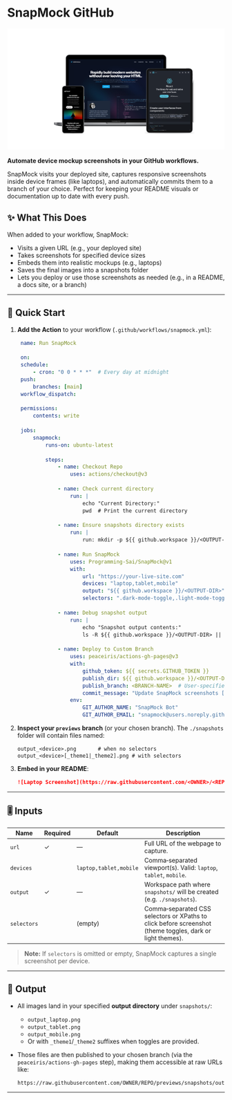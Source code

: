 # SnapMock GitHub

<p align='center'>

![Demo](./SnapMock.png)

</p>

**Automate device mockup screenshots in your GitHub workflows.**

SnapMock visits your deployed site, captures responsive screenshots inside device frames (like laptops), and automatically commits them to a branch of your choice. Perfect for keeping your README visuals or documentation up to date with every push.

## ✨ What This Does

When added to your workflow, SnapMock:

- Visits a given URL (e.g., your deployed site)
- Takes screenshots for specified device sizes
- Embeds them into realistic mockups (e.g., laptops)
- Saves the final images into a snapshots folder
- Lets you deploy or use those screenshots as needed (e.g., in a README, a docs site, or a branch)

---

## 🚀 Quick Start

1. **Add the Action** to your workflow (`.github/workflows/snapmock.yml`):

   ```yaml
    name: Run SnapMock

    on:
    schedule:
        - cron: "0 0 * * *"  # Every day at midnight
    push:
        branches: [main]
    workflow_dispatch:

    permissions:
        contents: write

    jobs:
        snapmock:
            runs-on: ubuntu-latest

            steps:
                - name: Checkout Repo
                    uses: actions/checkout@v3

                - name: Check current directory
                    run: |
                        echo "Current Directory:"
                        pwd  # Print the current directory

                - name: Ensure snapshots directory exists
                    run: |
                        run: mkdir -p ${{ github.workspace }}/<OUTPUT-DIR>  # Ensures the directory exists before SnapMock

                - name: Run SnapMock
                    uses: Programming-Sai/SnapMock@v1
                    with:
                        url: "https://your-live-site.com"
                        devices: "laptop,tablet,mobile"
                        output: "${{ github.workspace }}/<OUTPUT-DIR>" # Must be the same as the one specified above
                        selectors: ".dark-mode-toggle,.light-mode-toggle"  # Optional, Just for theme toggling

                - name: Debug snapshot output
                    run: |
                        echo "Snapshot output contents:"
                        ls -R ${{ github.workspace }}/<OUTPUT-DIR> || echo "No snapshots directory found"  # Debug if snapshots are present

                - name: Deploy to Custom Branch
                    uses: peaceiris/actions-gh-pages@v3
                    with:
                        github_token: ${{ secrets.GITHUB_TOKEN }}
                        publish_dir: ${{ github.workspace }}/<OUTPUT-DIR> # Correctly use the directory with the snapshots
                        publish_branch: <BRANCH-NAME>  # User-specified branch
                        commit_message: "Update SnapMock screenshots [skip ci]"
                    env:
                        GIT_AUTHOR_NAME: "SnapMock Bot"
                        GIT_AUTHOR_EMAIL: "snapmock@users.noreply.github.com"
   ```

2. **Inspect your `previews` branch** (or your chosen branch). The `./snapshots` folder will contain files named:

   ```text
   output_<device>.png       # when no selectors
   output_<device>[_theme1|_theme2].png # with selectors
   ```

3. **Embed in your README**:
   ```markdown
   ![Laptop Screenshot](https://raw.githubusercontent.com/<OWNER>/<REPO>/<BRANCH-NAME>/output_laptop.png)
   ```

---

## 🎚️ Inputs

| Name        | Required | Default                | Description                                                                                               |
| ----------- | -------- | ---------------------- | --------------------------------------------------------------------------------------------------------- |
| `url`       | ✓        | —                      | Full URL of the webpage to capture.                                                                       |
| `devices`   |          | `laptop,tablet,mobile` | Comma‑separated viewport(s). Valid: `laptop`, `tablet`, `mobile`.                                         |
| `output`    | ✓        | —                      | Workspace path where `snapshots/` will be created (e.g. `./snapshots`).                                   |
| `selectors` |          | (empty)                | Comma‑separated CSS selectors or XPaths to click before screenshot (theme toggles, dark or light themes). |

> **Note:** If `selectors` is omitted or empty, SnapMock captures a single screenshot per device.

---

## 📂 Output

- All images land in your specified **output directory** under `snapshots/`:

  - `output_laptop.png`
  - `output_tablet.png`
  - `output_mobile.png`
  - Or with `_theme1`/`_theme2` suffixes when toggles are provided.

- Those files are then published to your chosen branch (via the `peaceiris/actions-gh-pages` step), making them accessible at raw URLs like:
  ```
  https://raw.githubusercontent.com/OWNER/REPO/previews/snapshots/output_laptop.png
  ```

---
